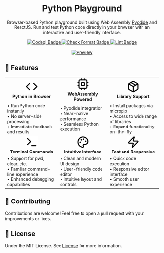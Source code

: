 <div align="center">
    <h1>Python Playground</h1>
</div>

<p align="center">
    Browser-based Python playground built using Web Assembly <a target="_blank" href="https://pyodide.org/en/stable/">Pyodide</a> and ReactJS. Run and test Python code directly in your browser with an interactive and user-friendly interface.
</p>

<div align="center">
  <a href="https://github.com/vwh/python-playground/actions/workflows/codeql.yml">
    <img src="https://github.com/vwh/python-playground/actions/workflows/codeql.yml/badge.svg" alt="Codeql Badge"/>
  </a>
  <a href="https://github.com/vwh/python-playground/actions/workflows/format.yml">
    <img src="https://github.com/vwh/python-playground/actions/workflows/format.yml/badge.svg" alt="Check Format Badge"/>
  </a>
  <a href="https://github.com/vwh/python-playground/actions/workflows/lint.yml">
    <img src="https://github.com/vwh/python-playground/actions/workflows/lint.yml/badge.svg" alt="Lint Badge"/>
  </a>
</div>

<br>

<div align="center">
    <a href="https://vwh.github.io/python-playground" target="_blank">
        <img src="https://github.com/user-attachments/assets/1a5247a6-9e0d-4d5e-8ee5-51b3aa41e70b" alt="Preview">
    </a>
</div>

## 🌟 Features

<table>
  <tr>
    <td align="center"><img src="https://raw.githubusercontent.com/lucide-icons/lucide/main/icons/code.svg" width="40"><br><b>Python in Browser</b></td>
    <td align="center"><img src="https://raw.githubusercontent.com/lucide-icons/lucide/main/icons/cpu.svg" width="40"><br><b>WebAssembly Powered</b></td>
    <td align="center"><img src="https://raw.githubusercontent.com/lucide-icons/lucide/main/icons/package.svg" width="40"><br><b>Library Support</b></td>
  </tr>
  <tr>
    <td>
      • Run Python code instantly<br>
      • No server-side processing<br>
      • Immediate feedback and results
    </td>
    <td>
      • Pyodide integration<br>
      • Near-native performance<br>
      • Seamless Python execution
    </td>
    <td>
      • Install packages via micropip<br>
      • Access to wide range of libraries<br>
      • Expand functionality on-the-fly
    </td>
  </tr>
  <tr>
    <td align="center"><img src="https://raw.githubusercontent.com/lucide-icons/lucide/main/icons/terminal.svg" width="40"><br><b>Terminal Commands</b></td>
    <td align="center"><img src="https://raw.githubusercontent.com/lucide-icons/lucide/main/icons/palette.svg" width="40"><br><b>Intuitive Interface</b></td>
    <td align="center"><img src="https://raw.githubusercontent.com/lucide-icons/lucide/main/icons/zap.svg" width="40"><br><b>Fast and Responsive</b></td>
  </tr>
  <tr>
    <td>
      • Support for pwd, clear, etc.<br>
      • Familiar command-line experience<br>
      • Enhanced debugging capabilities
    </td>
    <td>
      • Clean and modern UI design<br>
      • User-friendly code editor<br>
      • Intuitive layout and controls
    </td>
    <td>
      • Quick code execution<br>
      • Responsive editor interface<br>
      • Smooth user experience
    </td>
  </tr>
</table>

## 🤝 Contributing

Contributions are welcome! Feel free to open a pull request with your improvements or fixes.

## 📄 License

Under the MIT License. See [License](https://github.com/vwh/python-playground/blob/main/LICENSE) for more information.

